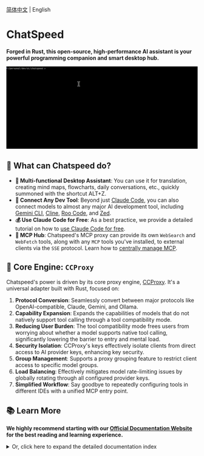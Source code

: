 [简体中文](./README.zh-CN.md) | English

# ChatSpeed

**Forged in Rust, this open-source, high-performance AI assistant is your powerful programming companion and smart desktop hub.**

![Claude Code Integration Demo](assets/images/claude.gif)

## 🌟 What can Chatspeed do?

- **💼 Multi-functional Desktop Assistant**: You can use it for translation, creating mind maps, flowcharts, daily conversations, etc., quickly summoned with the shortcut ALT+Z.
- **🔌 Connect Any Dev Tool**: Beyond just [Claude Code](https://docs.chatspeed.aidyou.ai/en/ccproxy/claude-code.md), you can also connect models to almost any major AI development tool, including [Gemini CLI](https://docs.chatspeed.aidyou.ai/en/ccproxy/gemini.md), [Cline](https://docs.chatspeed.aidyou.ai/en/ccproxy/cline.md), [Roo Code](https://docs.chatspeed.aidyou.ai/en/ccproxy/roo-code.md), and [Zed](https://docs.chatspeed.aidyou.ai/en/ccproxy/zed.md).
- **💰 Use Claude Code for Free**: As a best practice, we provide a detailed tutorial on how to [use Claude Code for free](https://docs.chatspeed.aidyou.ai/en/posts/claude-code-free/).
- **🚀 MCP Hub**: Chatspeed's MCP proxy can provide its own `WebSearch` and `WebFetch` tools, along with any `MCP` tools you've installed, to external clients via the `SSE` protocol. Learn how to [centrally manage MCP](https://docs.chatspeed.aidyou.ai/en/mcp/).

## 🚀 Core Engine: `CCProxy`

Chatspeed's power is driven by its core proxy engine, [CCProxy](https://docs.chatspeed.aidyou.ai/en/ccproxy/). It's a universal adapter built with Rust, focused on:

1. **Protocol Conversion**: Seamlessly convert between major protocols like OpenAI-compatible, Claude, Gemini, and Ollama.
2. **Capability Expansion**: Expands the capabilities of models that do not natively support tool calling through a tool compatibility mode.
3. **Reducing User Burden**: The tool compatibility mode frees users from worrying about whether a model supports native tool calling, significantly lowering the barrier to entry and mental load.
4. **Security Isolation**: CCProxy's keys effectively isolate clients from direct access to AI provider keys, enhancing key security.
5. **Group Management**: Supports a proxy grouping feature to restrict client access to specific model groups.
6. **Load Balancing**: Effectively mitigates model rate-limiting issues by globally rotating through all configured provider keys.
7. **Simplified Workflow**: Say goodbye to repeatedly configuring tools in different IDEs with a unified MCP entry point.

## 📚 Learn More

**We highly recommend starting with our [Official Documentation Website](https://docs.chatspeed.aidyou.ai/) for the best reading and learning experience.**

<details>
<summary>Or, click here to expand the detailed documentation index</summary>

- [Chatspeed](https://docs.chatspeed.aidyou.ai/)
- [Features Overview](https://docs.chatspeed.aidyou.ai/en/guide/features/overview.html)
- [Guide](https://docs.chatspeed.aidyou.ai/en/guide/)
  - [Quick Start](https://docs.chatspeed.aidyou.ai/en/guide/quickStart.html)
  - [Installation Guide](https://docs.chatspeed.aidyou.ai/en/guide/installation.html)
  - [Development Guide](https://docs.chatspeed.aidyou.ai/en/guide/development.html)
- [CCProxy Introduction](https://docs.chatspeed.aidyou.ai/en/ccproxy/)
  - [CCProxy Tool Compatibility Mode Explained](https://docs.chatspeed.aidyou.ai/en/posts/experience-sharing/why-compat-mode.html)
  - [CCProxy Configuration](https://docs.chatspeed.aidyou.ai/en/ccproxy/configuration.html)
  - [Connecting to Claude Code](https://docs.chatspeed.aidyou.ai/en/ccproxy/claude-code.html)
  - [Connecting to Gemini CLI](https://docs.chatspeed.aidyou.ai/en/ccproxy/gemini.html)
  - [Connecting to Cline](https://docs.chatspeed.aidyou.ai/en/ccproxy/cline.html)
  - [Connecting to Roo Code](https://docs.chatspeed.aidyou.ai/en/ccproxy/roo-code.html)
  - [Connecting to Zed](https://docs.chatspeed.aidyou.ai/en/ccproxy/zed.html)
  - [How to Access the CCProxy API](https://docs.chatspeed.aidyou.ai/en/api/)
- [MCP Hub](https://docs.chatspeed.aidyou.ai/en/mcp/)
  - [Connecting to Claude Code](https://docs.chatspeed.aidyou.ai/en/mcp/#claude-code)
  - [Connecting to Gemini CLI](https://docs.chatspeed.aidyou.ai/en/mcp/#gemini-cli)
  - [Connecting to VS Code](https://docs.chatspeed.aidyou.ai/en/mcp/#vs-code)
  - [Connecting to Cursor](https://docs.chatspeed.aidyou.ai/en/mcp/#cursor)
  - [Connecting to Trae CN](https://docs.chatspeed.aidyou.ai/en/mcp/#trae-cn)
  - [Connecting to Windsurf](https://docs.chatspeed.aidyou.ai/en/mcp/#windsurf)
  - [Connecting to Cline](https://docs.chatspeed.aidyou.ai/en/mcp/#cline)
  - [Connecting to Roo Code](https://docs.chatspeed.aidyou.ai/en/mcp/#roo-code)
- [Prompt Library — Enhancing Code Agents with Prompts](https://docs.chatspeed.aidyou.ai/en/prompt/)
  - [CCProxy Common Prompts](https://docs.chatspeed.aidyou.ai/en/prompt/common.html)
  - [Claude Code Enhancement Prompts (Native Tool Call)](https://docs.chatspeed.aidyou.ai/en/prompt/claude-code-prompt-enhance-native-tool-call.html)
  - [Claude Code Enhancement Prompts (Tool Compatibility Mode)](https://docs.chatspeed.aidyou.ai/en/prompt/claude-code-prompt-enhance.html)
- [Blog](https://docs.chatspeed.aidyou.ai/en/posts/)
  - [How to Use Claude Code for Free](https://docs.chatspeed.aidyou.ai/en/posts/claude-code-free/post-1.html)

</details>
